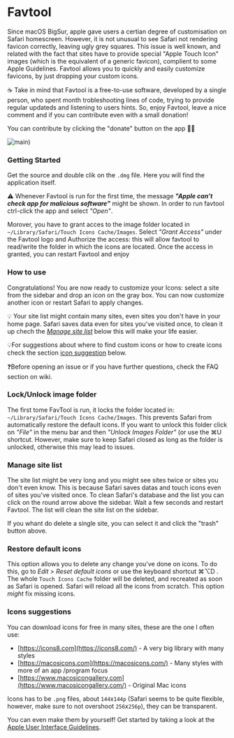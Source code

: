 # Favtool

Since macOS BigSur, apple gave users a certian degree of customisation on Safari homescreen. However, it is not unusual to see Safari not rendering favicon correctly, leaving ugly grey squares. This issue is well known, and related with the fact that sites have to provide special "Apple Touch Icon" images (which is the equivalent of a generic favicon), complient to some Apple Guidelines. Favtool allows you to quickly and easily customize favicons, by just dropping your custom icons. 

☕️ Take in mind that Favtool is a free-to-use software, developed by a single person, who spent month trobleshooting lines of code, trying to provide regular updateds and listening to users hints. So, enjoy  Favtool, leave a nice comment and if you can contribute even with a small donation! 

You can contribute by clicking the "donate" button on the app 🙏🏻 

![main](https://github.com/shy-neon/favtool/blob/main/images/main.gif))



### Getting Started

Get the source and double clik on the `.dmg` file. Here you will find the application itself.

⚠️ Whenever Favtool is run for the first time, the message ***"Apple can’t check app for malicious software"*** might be shown. In order to run favtool ctrl-click the app and select *"Open"*.

Morover, you have to grant acces to the image folder located in  `~/Library/Safari/Touch Icons Cache/Images`.  Select *"Grant Access"* under the Favtool logo and Authorize the access: this will allow favtool to read/write the folder in which the icons are located. Once the access in granted, you can restart Favtool and enjoy

### How to use

Congratulations! You are now ready to customize your Icons: select a site from the sidebar and drop an icon on the gray box. You can now customize another icon or restart Safari to apply changes.

💡 Your site list might contain many sites, even sites you don't have in your home page. Safari saves data even for sites you've visited once, to clean it up chech the  *[Manage site list](#Manage-site-list)* below this will make your life easier.

💡For suggestions about where to find custom icons or how to create icons check the section  [icon suggestion](#Icons-suggestions) below.

❓Before opening an issue or if you have further questions, check the FAQ section on wiki.

### Lock/Unlock image folder

The first tome FavTool is run, it locks the folder located in: `~/Library/Safari/Touch Icons Cache/Images`. This prevents Safari from automatically restore the default icons. If you want to unlock this folder click on *"File"* in the menu bar and then *"Unlock Images Folder"* (or use the ⌘U shortcut. However, make sure to keep Safari closed as long as the folder is unlocked, otherwise this may lead to issues.

### Manage site list

The site list might be very long and you might see sites twice or sites you don't even know. This is because Safari saves datas and touch icons even of sites you've visited once. To clean Safari's database and the list you can click on the round arrow above the sidebar. Wait a few seconds and restart Favtool. The list will clean the site list on the sidebar. 

If you whant do delete a single site, you can select it and click the "trash" button above.

### Restore default icons

This option allows you to delete any change you've done on icons. To do this, go to *Edit* > *Reset default icons* or use the keyboard shortcut ⌘⌥D . The whole `Touch Icons Cache` folder will be deleted, and recreated as soon as Safari is opened. Safari will reload all the icons from scratch. This option *might* fix missing icons.

### Icons suggestions

You can download icons for free in many sites, these are the one I often use:

- [https://icons8.com](https://icons8.com/) - A very big library with many styles
- [https://macosicons.com](https://macosicons.com/) - Many styles with more of an app /program focus
- [https://www.macosicongallery.com](https://www.macosicongallery.com/) - Original Mac icons

Icons has to be `.png` files, about `144`x`144p` (Safari seems to be quite flexible, however, make sure to not overshoot `256`x`256p`), they can be transparent.

You can even make them by yourself! Get started by taking a look at the [Apple User Interface Guidelines](https://developer.apple.com/design/human-interface-guidelines/macos/icons-and-images/app-icon/).

